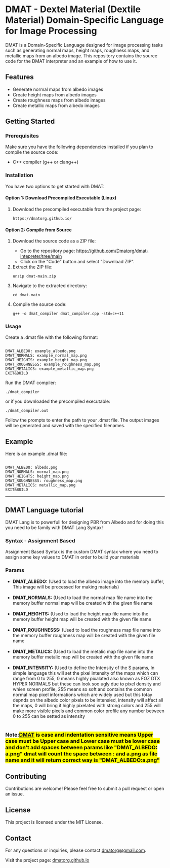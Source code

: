 <h1>DMAT - Dextel Material (Dextile Material) Domain-Specific Language for Image Processing</h1>

<p>DMAT is a Domain-Specific Language designed for image processing tasks such as generating normal maps, height maps, roughness maps, and metallic maps from an albedo image. This repository contains the source code for the DMAT interpreter and an example of how to use it.</p>

<h2>Features</h2>
<ul>
    <li>Generate normal maps from albedo images</li>
    <li>Create height maps from albedo images</li>
    <li>Create roughness maps from albedo images</li>
    <li>Create metallic maps from albedo images</li>
</ul>

<h2>Getting Started</h2>

<h3>Prerequisites</h3>
<p>Make sure you have the following dependencies installed if you plan to compile the source code:</p>
<ul>
    <li>C++ compiler (g++ or clang++)</li>
</ul>

<h3>Installation</h3>
<p>You have two options to get started with DMAT:</p>

<h4>Option 1: Download Precompiled Executable (Linux)</h4>
<ol>
    <li>Download the precompiled executable from the project page:</li>
    <pre><code>https://dmatorg.github.io/</code></pre>
</ol>

<h4>Option 2: Compile from Source</h4>
<ol>
    <li>Download the source code as a ZIP file:</li>
    <ul>
        <li>Go to the repository page: <a href="https://github.com/Dmatorg/dmat-intepreter/tree/main">https://github.com/Dmatorg/dmat-intepreter/tree/main</a></li>
        <li>Click on the "Code" button and select "Download ZIP".</li>
    </ul>
    <li>Extract the ZIP file:</li>
    <pre><code>unzip dmat-main.zip</code></pre>
    <li>Navigate to the extracted directory:</li>
    <pre><code>cd dmat-main</code></pre>
    <li>Compile the source code:</li>
    <pre><code>g++ -o dmat_compiler dmat_compiler.cpp -std=c++11</code></pre>
</ol>

<h3>Usage</h3>
<p>Create a .dmat file with the following format:</p>
<pre><code>
DMAT_ALBEDO: example_albedo.png
DMAT_NORMALS: example_normal_map.png
DMAT_HEIGHTS: example_height_map.png
DMAT_ROUGHNESSS: example_roughness_map.png
DMAT_METALICS: example_metallic_map.png
EXIT&BUILD
</code></pre>
<p>Run the DMAT compiler:</p>
<pre><code>./dmat_compiler</code></pre>
<p>or if you downloaded the precompiled executable:</p>
<pre><code>./dmat_compiler.out</code></pre>
<p>Follow the prompts to enter the path to your .dmat file. The output images will be generated and saved with the specified filenames.</p>

<h2>Example</h2>
<p>Here is an example .dmat file:</p>
<pre><code>
DMAT_ALBEDO: albedo.png
DMAT_NORMALS: normal_map.png
DMAT_HEIGHTS: height_map.png
DMAT_ROUGHNESSS: roughness_map.png
DMAT_METALICS: metallic_map.png
EXIT&BUILD
</code></pre>

<hr>

<h2>DMAT Language tutorial</h2>
<p>DMAT Lang is to powerfull for designing PBR from Albedo and for doing this you need to be family with DMAT Lang Syntax!</p>

<h3>Syntax - Assignment Based</h3>
<p>Assignment Based Syntax is the custom DMAT syntax where you need to assign some key values to DMAT in order to build your materials</p>

<h3>Params</h3>
<ul>
    <li><b>DMAT_ALBEDO:</b> (Used to load the albedo image into the memory buffer, This image will be processed for making materials)</li><br>
    <li><b>DMAT_NORMALS:</b> (Used to load the normal map file name into the memory buffer normal map will be created with the given file name</li><br>
    <li><b>DMAT_HEIGHTS:</b> (Used to load the height map file name into the memory buffer height map will be created with the given file name</li><br>
    <li><b>DMAT_ROUGHNESSS:</b> (Used to load the roughness map file name into the memory buffer roughness map will be created with the given file name</li><br>
    <li><b>DMAT_METALICS:</b> (Used to load the metalic map file name into the memory buffer metalic map will be created with the given file name</li><br>
    <li><b>DMAT_INTENSITY:</b> (Used to define the Intensity of the S params, In simple language this will set the pixel intensity of the maps which can range from 0 to 255, 0 means highly pixalated also known as FOZ DTX HYPER NORMALS but these can look soo ugly due to pixel density and whien screen profile, 255 means so soft and contains the common normal map pixel informations which are widely used but this totay depnds on the albedo color pixels to be intensied, intensity will affect all the maps, 0 will bring it highly pixelated with strong colors and 255 will make more visible pixels and common color profile any number between 0 to 255 can be setted as intensity</li><br>
</ul>

<h3>Note:<b style="background: yellow;color: black;"><a href="">DMAT</a> is case and indentation sensitive means Upper case must be Upper case and Lower case must be lower case and don't add spaces between params like "DMAT_ALBEDO: a.png" dmat will count the space between : and a.png as file name and it will return correct way is "DMAT_ALBEDO:a.png"</b></h3>


<h2>Contributing</h2>
<p>Contributions are welcome! Please feel free to submit a pull request or open an issue.</p>

<h2>License</h2>
<p>This project is licensed under the MIT License.</p>

<h2>Contact</h2>
<p>For any questions or inquiries, please contact <a href="mailto:dmatorg@gmail.com">dmatorg@gmail.com</a>.</p>

<p>Visit the project page: <a href="https://dmatorg.github.io/">dmatorg.github.io</a></p>
